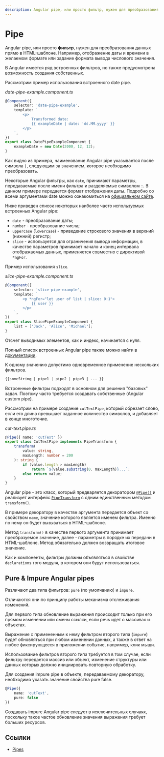```yaml
---
description: Angular pipe, или просто фильтр, нужен для преобразования данных прямо в HTML-шаблоне. Например, отображение даты и времени в желаемом формате или задание формата вывода числового значения
---
```


# Pipe

Angular pipe, или просто **фильтр**, нужен для преобразования данных прямо в HTML-шаблоне. Например, отображение даты и времени в желаемом формате или задание формата вывода числового значения.

В Angular имеется ряд встроенных фильтров, но также предусмотрена возможность создания собственных.

Рассмотрим пример использования встроенного date pipe.

_date-pipe-example.component.ts_

```ts
@Component({
    selector: 'date-pipe-example',
    template: `
        <p>
            Transformed date:
            {{ exampleDate | date: 'dd.MM.yyyy' }}
        </p>
    `,
})
export class DatePipeExampleComponent {
    exampleDate = new Date(2000, 12, 12);
}
```

Как видно из примера, наименование Angular pipe указывается после символа `|`, следующим за значением, которое необходимо преобразовать.

Некоторые Angular фильтры, как `date`, принимают параметры, передаваемые после имени фильтра и разделяемые символом `:`. В данном примере передается формат отображения даты. Подробно со всеми аргументами date можно ознакомиться на [официальном сайте](https://angular.io/api/common/DatePipe).

Ниже приведен список некоторых наиболее часто используемых встроенных Angular pipe:

-   `date` - преобразование даты;
-   `number` - преобразование числа;
-   `uppercase` (`lowercase`) - приведение строкового значения в верхний (нижний) регистр;
-   `slice` - используется для ограничения вывода информации, в качестве параметров принимает начало и конец интервала отображаемых данных, применяется совместно с директивой `*ngFor`.

Пример использования `slice`.

_slice-pipe-example.component.ts_

```ts
@Component({
    selector: 'slice-pipe-example',
    template: `
        <p *ngFor="let user of list | slice: 0:1">
            {{ user }}
        </p>
    `,
})
export class SlicePipeExampleComponent {
    list = ['Jack', 'Alice', 'Michael'];
}
```

Отсчет выводимых элементов, как и индекс, начинается с нуля.

Полный список встроенных Angular pipe также можно найти в [документации](https://angular.io/api/common#pipes).

К одному значению допустимо одновременное применение нескольких фильтров.

```html
{{someString | pipe1 | pipe2 | pipe3 | ... }}
```

Встроенные фильтры подходят в основном для решения "базовых" задач. Поэтому часто требуется создавать собственные (Angular custom pipe).

Рассмотрим на примере создание `cutTextPipe`, который обрезает слово, если его длина превышает заданное количество символов, и добавляет в конце многоточие.

_cut-text.pipe.ts_

```ts
@Pipe({ name: 'cutText' })
export class CutTextPipe implements PipeTransform {
    transform(
        value: string,
        maxLength: number = 200
    ): string {
        if (value.length > maxLength)
            return `${value.substring(0, maxLength)}...`;
        else return value;
    }
}
```

Angular pipe - это класс, который предваряется декоратором [`@Pipe()`](https://angular.io/api/core/Pipe) и реализует интерфейс [`PipeTransform`](https://angular.io/api/core/PipeTransform) с одним единственным методом `transform()`.

В примере декоратору в качестве аргумента передается объект со свойством `name`, значение которого является именем фильтра. Именно по нему он будет вызываться в HTML-шаблоне.

Метод `transform()` в качестве первого аргумента принимает преобразуемое значение, далее - параметры в порядке их передачи в HTML-шаблоне. Метод обязательно должен возвращать итоговое значение.

Как и компоненты, фильтры должны объявляться в свойстве `declarations` того модуля, в котором они будут использоваться.

## Pure & Impure Angular pipes

Различают два типа фильтров: `pure` (по умолчанию) и `impure`.

Отличаются они по принципу работы механизма отслеживания изменений.

Для первого типа обновление выражения происходит только при его прямом изменении или смены ссылки, если речь идет о массивах и объектах.

Выражение с примененным к нему фильтром второго типа (`impure`) будет обновляться при любом изменении данных, а также в ответ на любое фиксирующееся в приложении событие, например, клик мыши.

Использование фильтров второго типа требуется в том случае, если фильтру передается массив или объект, изменение структуры или данных которых должно инициировать повторную обработку.

Для создания impure pipe в объекте, передаваемому декоратору, необходимо указать значение свойства pure false.

```ts
@Pipe({
	name: 'cutText',
	pure: false
})
```

Создавать impure Angular pipe следует в исключительных случаях, поскольку такое частое обновление значения выражения требует больших ресурсов.

## Ссылки

-   [Pipes](https://angular.io/guide/pipes)
